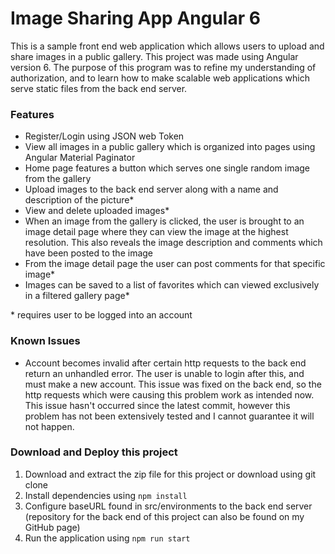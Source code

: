 # Image Sharing App Angular 6

This is a sample front end web application which allows users to upload and share images in a public gallery. This project was made using Angular version 6. The purpose of this program was to refine my understanding of authorization, and to learn how to make scalable web applications which serve static files from the back end server.

### Features

* Register/Login using JSON web Token
* View all images in a public gallery which is organized into pages using Angular Material Paginator
* Home page features a button which serves one single random image from the gallery
* Upload images to the back end server along with a name and description of the picture\*
* View and delete uploaded images\*
* When an image from the gallery is clicked, the user is brought to an image detail page where they can view the image at the highest resolution. This also reveals the image description and comments which have been posted to the image
* From the image detail page the user can post comments for that specific image\*
* Images can be saved to a list of favorites which can viewed exclusively in a filtered gallery page\*

\* requires user to be logged into an account

### Known Issues

* Account becomes invalid after certain http requests to the back end return an unhandled error. The user is unable to login after this, and must make a new account. This issue was fixed on the back end, so the http requests which were causing this problem work as intended now. This issue hasn't occurred since the latest commit, however this problem has not been extensively tested and I cannot guarantee it will not happen.

### Download and Deploy this project

1.  Download and extract the zip file for this project or download using git clone
2.  Install dependencies using `npm install`
3.  Configure baseURL found in src/environments to the back end server (repository for the back end of this project can also be found on my GitHub page)
4.  Run the application using `npm run start`
